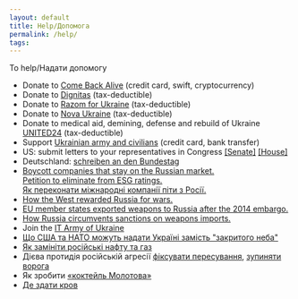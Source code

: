 ```yaml
---
layout: default
title: Help/Допомога
permalink: /help/
tags: 
---
```


To help/Надати допомогу
- Donate to [Come Back Alive](https://savelife.in.ua/en/) (credit card, swift, cryptocurrency)
- Donate to [Dignitas](https://dignitas.fund/initiatives/) (tax-deductible)
- Donate to [Razom for Ukraine](https://www.razomforukraine.org/about-us/) (tax-deductible)
- Donate to [Nova Ukraine](https://novaukraine.org/donate/) (tax-deductible)
- Donate to medical aid, demining, defense and rebuild of Ukraine [UNITED24](https://u24.gov.ua/) (tax-deductible)
- Support [Ukrainian army and civilians](https://bank.gov.ua/en/) (credit card, bank transfer)
- US: submit letters to your representatives in Congress  [[Senate]](https://www.senate.gov/senators/senators-contact.htm)  [[House]](https://www.house.gov/representatives) 
- Deutschland: [schreiben an den Bundestag](https://www.bundestag.de/abgeordnete)
- [Boycott companies that stay on the Russian market.](https://som.yale.edu/story/2022/almost-1000-companies-have-curtailed-operations-russia-some-remain) <br> [Petition to eliminate from ESG ratings.](https://www.change.org/p/eliminate-bloody-trade-companies-from-esg-ratings?source_location=topic_page) <br> 
[Як переконати міжнародні компанії піти з Росії.](https://www.epravda.com.ua/columns/2022/03/27/684758/)
- [How the West rewarded Russia for wars.](https://www.eurointegration.com.ua/eng/articles/2022/03/21/7136335/) 
- [EU member states exported weapons to Russia after the 2014 embargo.](https://www.investigate-europe.eu/en/2022/eu-states-exported-weapons-to-russia/)
- [How Russia circumvents sanctions on weapons imports.](https://www.pravda.com.ua/eng/articles/2022/04/25/7341956/)
- Join the [IT Army of Ukraine](https://t.me/s/itarmyofukraine2022)
- [Що США та НАТО можуть надати Україні замість "закритого неба"](https://www.eurointegration.com.ua/articles/2022/03/14/7135931/)
- [Як замініти російські нафту та газ](https://www.epravda.com.ua/publications/2022/04/6/685291/)
- Дієва протидія російській агресії [фіксувати пересування](https://t.me/stop_russian_war_bot), [зупиняти ворога](https://www.pravda.com.ua/news/2022/02/26/7326209/)
- Як зробити [«коктейль Молотова»](https://hromadske.ua/posts/yak-zrobiti-koktejl-molotova-ta-pro-inshi-sposobi-dlya-civilnih-yak-zupiniti-rosijsku-tehniku)
- [Де здати кров](https://www.donor.ua/centers)
